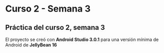 # Curso 2 - Semana 3
## Práctica del curso 2, semana 3

El proyecto se creó con **Android Studio 3.0.1** para una versión mínima de Android de **JellyBean 16**
